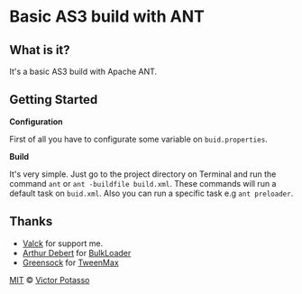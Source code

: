 # Basic AS3 build with ANT

What is it?
-----------
It's a basic AS3 build with Apache ANT.

Getting Started
-----

**Configuration**

First of all you have to configurate some variable on `buid.properties`.


**Build**

It's very simple. Just go to the project directory on Terminal and run the command `ant` or `ant -buildfile build.xml`.
These commands will run a default task on `buid.xml`. Also you can run a specific task e.g `ant preloader`.

Thanks
------

+ [Valck](http://github.com/valck) for support me.
+ [Arthur Debert](https://github.com/arthur-debert) for [BulkLoader](https://github.com/arthur-debert/BulkLoader)
+ [Greensock](http://www.greensock.com/) for [TweenMax](http://www.greensock.com/tweenmax/)

[MIT](http://opensource.org/licenses/MIT) © [Victor Potasso](http://victorpotasso.com)

